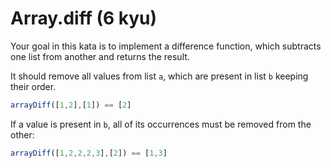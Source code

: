 # Array.diff (6 kyu)

Your goal in this kata is to implement a difference function, which subtracts one list from another and returns the result.

It should remove all values from list `a`, which are present in list `b` keeping their order.

```js
arrayDiff([1,2],[1]) == [2]
```

If a value is present in `b`, all of its occurrences must be removed from the other:

```js
arrayDiff([1,2,2,2,3],[2]) == [1,3]
```
